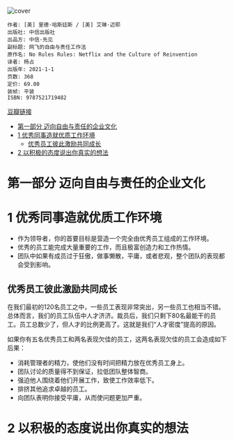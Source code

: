 ![cover](https://img1.doubanio.com/view/subject/s/public/s33784858.jpg)

    作者: [美] 里德·哈斯廷斯 / [美] 艾琳·迈耶
    出版社: 中信出版社
    出品方: 中信·先见
    副标题: 网飞的自由与责任工作法
    原作名: No Rules Rules: Netflix and the Culture of Reinvention
    译者: 杨占
    出版年: 2021-1-1
    页数: 368
    定价: 69.00
    装帧: 平装
    ISBN: 9787521719482

[豆瓣链接](https://book.douban.com/subject/35102294/)

- [第一部分 迈向自由与责任的企业文化](#第一部分-迈向自由与责任的企业文化)
- [1 优秀同事造就优质工作环境](#1-优秀同事造就优质工作环境)
  - [优秀员工彼此激励共同成长](#优秀员工彼此激励共同成长)
- [2 以积极的态度说出你真实的想法](#2-以积极的态度说出你真实的想法)

# 第一部分 迈向自由与责任的企业文化
# 1 优秀同事造就优质工作环境
- 作为领导者，你的首要目标是营造一个完全由优秀员工组成的工作环境。
- 优秀的员工能完成大量重要的工作，而且极富创造力和工作热情。
- 团队中如果有成员过于狂傲，做事懒散，平庸，或者悲观，整个团队的表现都会受到影响。

## 优秀员工彼此激励共同成长
在我们最初的120名员工之中，一些员工表现非常突出，另一些员工也相当不错。总体而言，我们的员工队伍中人才济济。裁员后，我们只剩下80名最能干的员工。员工总数少了，但人才的比例更高了。这就是我们“人才密度”提高的原因。

如果你有五名优秀员工和两名表现欠佳的员工，这两名表现欠佳的员工会造成如下后果：

- 消耗管理者的精力，使他们没有时间把精力放在优秀员工身上。
- 团队讨论的质量得不到保证，拉低团队整体智商。
- 强迫他人围绕着他们开展工作，致使工作效率低下。
- 排挤其他追求卓越的员工。
- 向团队表明你接受平庸，从而使问题更加严重。

# 2 以积极的态度说出你真实的想法





























































































